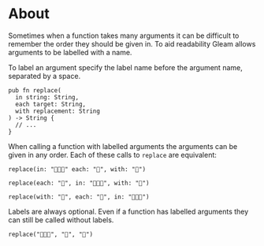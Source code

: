 # About

Sometimes when a function takes many arguments it can be difficult to remember the order they should be given in. To aid readability Gleam allows arguments to be labelled with a name.

To label an argument specify the label name before the argument name, separated by a space.

```gleam
pub fn replace(
  in string: String,
  each target: String,
  with replacement: String
) -> String {
  // ...
}
```

When calling a function with labelled arguments the arguments can be given in any order. Each of these calls to `replace` are equivalent:

```gleam
replace(in: "🍔🍔🍔" each: "🍔", with: "🍕")

replace(each: "🍔", in: "🍔🍔🍔", with: "🍕")

replace(with: "🍕", each: "🍔", in: "🍔🍔🍔")
```

Labels are always optional. Even if a function has labelled arguments they can still be called without labels.

```gleam
replace("🍔🍔🍔", "🍔", "🍕")
```


